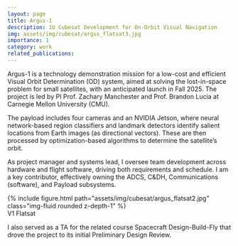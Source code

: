 ```yaml
---
layout: page
title: Argus-1
description: 1U Cubesat Development for On-Orbit Visual Navigation 
img: assets/img/cubesat/argus_flatsat3.jpg
importance: 1
category: work
related_publications: 
---
```


Argus-1 is a technology demonstration mission for a low-cost and efficient Visual Orbit Determination (OD) system, aimed at solving the lost-in-space problem for small satellites, with an anticipated launch in Fall 2025. The project is led by PI Prof. Zachary Manchester and Prof. Brandon Lucia at Carnegie Mellon University (CMU).

The payload includes four cameras and an NVIDIA Jetson, where neural network-based region classifiers and landmark detectors identify salient locations from Earth images (as directional vectors). These are then processed by optimization-based algorithms to determine the satellite’s orbit.

As project manager and systems lead, I oversee team development across hardware and flight software, driving both requirements and schedule. I am a key contributor, effectively owning the ADCS, C&DH, Communications (software), and Payload subsystems.

<div class="row justify-content-sm-center align-items-center">
    <div class="col-sm-7 mt-3 mt-md-0">
        {% include figure.html path="assets/img/cubesat/argus_flatsat2.jpg" class="img-fluid rounded z-depth-1" %}
    </div>
</div>
<div class="caption">
    V1 Flatsat
</div>


I also served as a TA for the related course Spacecraft Design-Build-Fly that drove the project to its initial Preliminary Design Review.